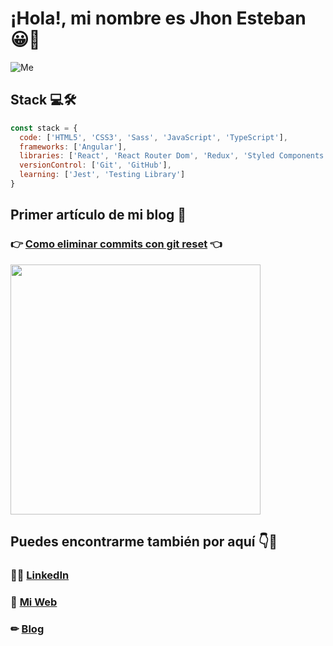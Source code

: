 # ¡Hola!, mi nombre es Jhon Esteban 😀👋

![Me](https://i.imgur.com/4UjmATB.png)

## Stack 💻🛠

```javascript
const stack = {
  code: ['HTML5', 'CSS3', 'Sass', 'JavaScript', 'TypeScript'],
  frameworks: ['Angular'],
  libraries: ['React', 'React Router Dom', 'Redux', 'Styled Components'],
  versionControl: ['Git', 'GitHub'],
  learning: ['Jest', 'Testing Library']
}
```


## Primer artículo de mi blog 📕
### 👉 [Como eliminar commits con git reset](https://dev.to/jhonesteban/como-eliminar-commits-con-git-reset-l7d) 👈

<a href="https://dev.to/jhonesteban/como-eliminar-commits-con-git-reset-l7d" target='_blank' rel='noreferrer'>
  <img src="https://i.imgur.com/doMMsMW.png" width="400"/>
</a>

## Puedes encontrarme también por aquí 👇🤖

### 🙋‍♂️ [LinkedIn](https://www.linkedin.com/in/jhon-esteban-herrera) 
### 💼 [Mi Web](https://jhon-esteban-herrera.vercel.app/#/about-me) 
### ✏ [Blog](https://dev.to/jhonesteban) 



<!--
**JhonEsteban/JhonEsteban** is a ✨ _special_ ✨ repository because its `README.md` (this file) appears on your GitHub profile.

Here are some ideas to get you started:

- 🔭 I’m currently working on ...
- 🌱 I’m currently learning ...
- 👯 I’m looking to collaborate on ...
- 🤔 I’m looking for help with ...
- 💬 Ask me about ...
- 📫 How to reach me: ...
- 😄 Pronouns: ...
- ⚡ Fun fact: ...
-->
